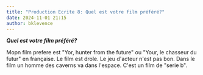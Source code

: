 ```yaml
---
title: "Production Ecrite 8: Quel est votre film préféré?"
date: 2024-11-01 21:15
author: bklevence
---
```


***Quel est votre film préféré?***

Mopn film prefere est "Yor, hunter from the future" ou "Your, le chasseur du futur" en française.
Le film est drole. Le jeu d'acteur n'est pas bon. Dans le film un homme des caverns va dans l'espace. 
C'est un film de "serie b".
